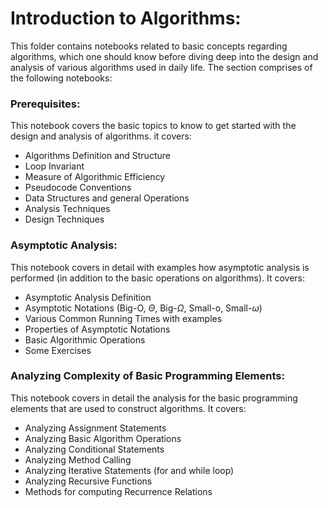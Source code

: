 # Introduction to Algorithms:
This folder contains notebooks related to basic concepts regarding algorithms, which one should know before diving deep into the design and analysis of various algorithms used in daily life. The section comprises of the following notebooks:

### Prerequisites:
This notebook covers the basic topics to know to get started with the design and analysis of algorithms. it covers:

* Algorithms Definition and Structure
* Loop Invariant
* Measure of Algorithmic Efficiency
* Pseudocode Conventions
* Data Structures and general Operations
* Analysis Techniques
* Design Techniques

### Asymptotic Analysis:
This notebook covers in detail with examples how asymptotic analysis is performed (in addition to the basic operations on algorithms). It covers:

* Asymptotic Analysis Definition
* Asymptotic Notations (Big-O, $\Theta$, Big-$\Omega$, Small-o, Small-$\omega$)
* Various Common Running Times with examples
* Properties of Asymptotic Notations
* Basic Algorithmic Operations
* Some Exercises

### Analyzing Complexity of Basic Programming Elements:
This notebook covers in detail the analysis for the basic programming elements that are used to construct algorithms. It covers:

* Analyzing Assignment Statements
* Analyzing Basic Algorithm Operations
* Analyzing Conditional Statements
* Analyzing Method Calling
* Analyzing Iterative Statements (for and while loop)
* Analyzing Recursive Functions
* Methods for computing Recurrence Relations